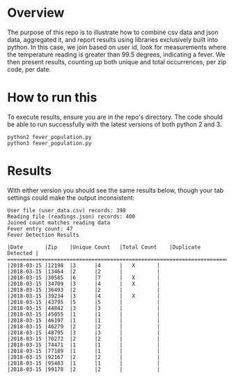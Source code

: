Overview
========
The purpose of this repo is to illustrate how to combine csv data and json
data, aggregated it, and report results using libraries exclusively built
into python. In this case, we join based on user id, look for measurements
where the temperature reading is greater than 99.5 degrees, indicating a
fever. We then present results, counting up both unique and total 
occurrences, per zip code, per date.

How to run this
===============
To execute results, ensure you are in the repo's directory. The code should
be able to run successfully with the latest versions of both python 2 and 3.

```
python2 fever_population.py
python3 fever_population.py
```


Results
=======
With either version you should see the same results below, though your tab
settings could make the output inconsistent:

```
User file (user_data.csv) records: 398
Reading file (readings.json) records: 400
Joined count matches reading data
Fever entry count: 47
Fever Detection Results

|Date		|Zip	|Unique Count	|Total Count	|Duplicate Detected	|
=================================================================================
|2018-03-15	|12198	|3		|4		|	X		|
|2018-03-15	|13464	|2		|2		|			|
|2018-03-15	|30585	|6		|7		|	X		|
|2018-03-15	|34709	|3		|4		|	X		|
|2018-03-15	|36493	|2		|2		|			|
|2018-03-15	|39234	|3		|4		|	X		|
|2018-03-15	|43795	|5		|5		|			|
|2018-03-15	|44842	|3		|3		|			|
|2018-03-15	|45055	|1		|1		|			|
|2018-03-15	|46197	|1		|1		|			|
|2018-03-15	|46279	|2		|2		|			|
|2018-03-15	|48795	|3		|3		|			|
|2018-03-15	|70272	|2		|2		|			|
|2018-03-15	|74471	|1		|1		|			|
|2018-03-15	|77189	|1		|1		|			|
|2018-03-15	|92167	|2		|2		|			|
|2018-03-15	|95483	|1		|1		|			|
|2018-03-15	|99178	|2		|2		|			|
```
